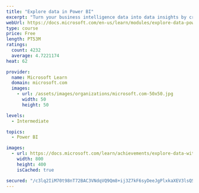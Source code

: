 ```yaml
---
title: "Explore data in Power BI"
excerpt: "Turn your business intelligence data into data insights by creating and configuring Power BI dashboards."
webUrl: https://docs.microsoft.com/en-us/learn/modules/explore-data-power-bi/
type: course
price: Free
length: PT53M
ratings:
  count: 4232
  average: 4.7221174
heat: 62

provider:
  name: Microsoft Learn
  domain: microsoft.com
  images:
    - url: /assets/images/organizations/microsoft.com-50x50.jpg
      width: 50
      height: 50

levels:
  - Intermediate

topics:
  - Power BI

images:
  - url: https://docs.microsoft.com/learn/achievements/explore-data-with-power-bi-desktop-social.png
    width: 800
    height: 400
    isCached: true

secured: "/c3lq2IiM70t98nT72BAC3VNdqVQ9Qm8+ij3Z7kF6syDeeJgPlxkaXEV3lsQSlwhaxAczljosVPPqSjDu8Ro/6NEc0hhQXkmHRctnN7B4Msd30dVcs2yWDEwRru3g3mccwzFMhYZXezerKmOFElUGytfq4x5pMVn+uSJrsfdDspmCEst0QXOGopbCi02YnMxCroymfwK7YwqUD99gfDV7SGILJYqHoGQmovMOscyTFOqNqnI0IM+y6Gl2yMS3SGs8C5dl4tNG1xZO9/s7xRq699Y3Cvpg/njXJYjz9t+fMzkLtuyT2l+iyIQbTQO4gvVM11ZTqKd3S9GGEadrtJq4DBSMmtP9CT7XwWI8C+Mm3z4BOSoKZZ3X1Df+86ddYsTfK6w5Vue2h+DRbuC+wVzKTyUUuDRUFJTV0xBmUumwhM=;PZZhTakEpVPcUsQadJZqfQ=="
---
```


